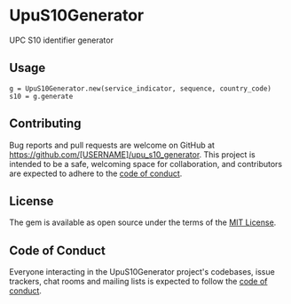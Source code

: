 # UpuS10Generator

UPC S10 identifier generator 

## Usage
```
g = UpuS10Generator.new(service_indicator, sequence, country_code)
s10 = g.generate
```

## Contributing

Bug reports and pull requests are welcome on GitHub at https://github.com/[USERNAME]/upu_s10_generator. This project is intended to be a safe, welcoming space for collaboration, and contributors are expected to adhere to the [code of conduct](https://github.com/[USERNAME]/upu_s10_generator/blob/master/CODE_OF_CONDUCT.md).

## License

The gem is available as open source under the terms of the [MIT License](https://opensource.org/licenses/MIT).

## Code of Conduct

Everyone interacting in the UpuS10Generator project's codebases, issue trackers, chat rooms and mailing lists is expected to follow the [code of conduct](https://github.com/[USERNAME]/upu_s10_generator/blob/master/CODE_OF_CONDUCT.md).
